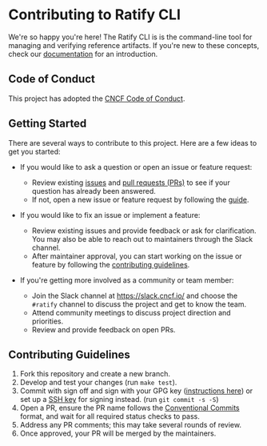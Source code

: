 # Contributing to Ratify CLI

We're so happy you're here! The Ratify CLI is is the command-line tool for managing and verifying reference artifacts.
If you're new to these concepts, check our [documentation](https://ratify.dev/docs/category/concepts) for an introduction.

## Code of Conduct

This project has adopted the [CNCF Code of Conduct](https://github.com/cncf/foundation/blob/master/code-of-conduct.md).

## Getting Started
There are several ways to contribute to this project. Here are a few ideas to get you started:
- If you would like to ask a question or open an issue or feature request:
    - Review existing [issues](https://github.com/ratify-project/ratify-go/issues) and [pull requests (PRs)](https://github.com/ratify-project/ratify-go/pulls) to see if your question has already been answered.
    - If not, open a new issue or feature request by following the [guide](https://github.com/ratify-project/ratify-go/issues/new).

- If you would like to fix an issue or implement a feature:
    - Review existing issues and provide feedback or ask for clarification. You may also be able to reach out to maintainers through the Slack channel.
    - After maintainer approval, you can start working on the issue or feature by following the [contributing guidelines](#contributing-guidelines).

- If you're getting more involved as a community or team member:
    - Join the Slack channel at https://slack.cncf.io/ and choose the `#ratify` channel to discuss the project and get to know the team.
    - Attend community meetings to discuss project direction and priorities.
    - Review and provide feedback on open PRs.

## Contributing Guidelines
1. Fork this repository and create a new branch.
2. Develop and test your changes (run `make test`).
3. Commit with sign off and sign with your GPG key ([instructions here](https://docs.github.com/authentication/managing-commit-signature-verification/signing-commits)) or set up a [SSH key](https://docs.github.com/authentication/managing-commit-signature-verification/telling-git-about-your-signing-key#telling-git-about-your-ssh-key) for signing instead. (run `git commit -s -S`)
4. Open a PR, ensure the PR name follows the [Conventional Commits](https://www.conventionalcommits.org/) format, and wait for all required status checks to pass.
5. Address any PR comments; this may take several rounds of review.
6. Once approved, your PR will be merged by the maintainers.

